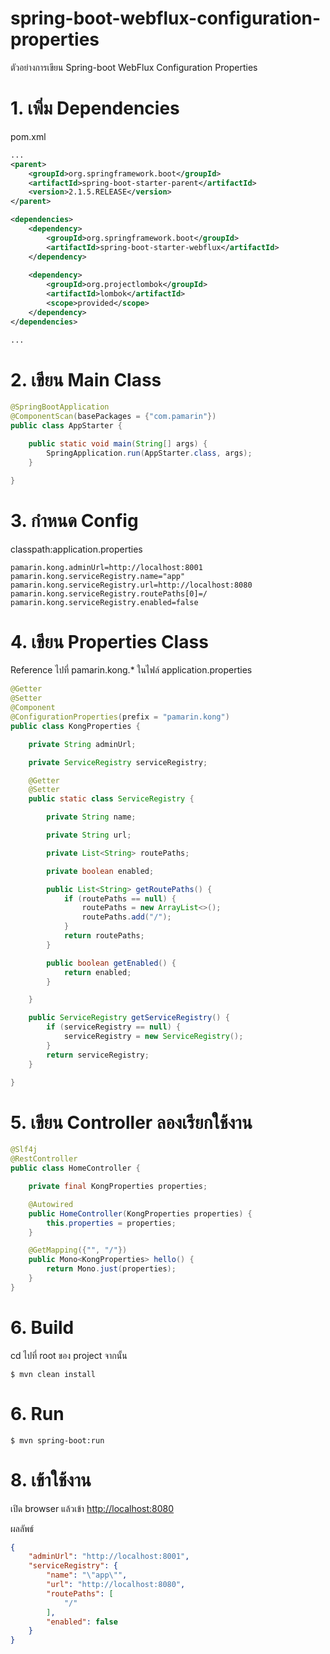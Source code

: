 # spring-boot-webflux-configuration-properties
ตัวอย่างการเขียน Spring-boot WebFlux Configuration Properties

# 1. เพิ่ม Dependencies

pom.xml 
``` xml
...
<parent>
    <groupId>org.springframework.boot</groupId>
    <artifactId>spring-boot-starter-parent</artifactId>
    <version>2.1.5.RELEASE</version>
</parent>

<dependencies>
    <dependency>
        <groupId>org.springframework.boot</groupId>
        <artifactId>spring-boot-starter-webflux</artifactId>
    </dependency>
    
    <dependency>
        <groupId>org.projectlombok</groupId>
        <artifactId>lombok</artifactId>
        <scope>provided</scope>
    </dependency>
</dependencies>

...
```

# 2. เขียน Main Class 

``` java
@SpringBootApplication
@ComponentScan(basePackages = {"com.pamarin"}) 
public class AppStarter {

    public static void main(String[] args) {
        SpringApplication.run(AppStarter.class, args);
    }

}
```

# 3. กำหนด Config 
classpath:application.properties 
``` properties
pamarin.kong.adminUrl=http://localhost:8001
pamarin.kong.serviceRegistry.name="app"
pamarin.kong.serviceRegistry.url=http://localhost:8080
pamarin.kong.serviceRegistry.routePaths[0]=/
pamarin.kong.serviceRegistry.enabled=false
```

# 4. เขียน Properties Class  
Reference ไปที่ pamarin.kong.* ในไฟล์ application.properties 
```java
@Getter
@Setter
@Component
@ConfigurationProperties(prefix = "pamarin.kong")
public class KongProperties {

    private String adminUrl;

    private ServiceRegistry serviceRegistry;

    @Getter
    @Setter
    public static class ServiceRegistry {

        private String name;

        private String url;

        private List<String> routePaths;

        private boolean enabled;

        public List<String> getRoutePaths() {
            if (routePaths == null) {
                routePaths = new ArrayList<>();
                routePaths.add("/");
            }
            return routePaths;
        }

        public boolean getEnabled() {
            return enabled;
        }

    }

    public ServiceRegistry getServiceRegistry() {
        if (serviceRegistry == null) {
            serviceRegistry = new ServiceRegistry();
        }
        return serviceRegistry;
    }

}
```

# 5. เขียน Controller ลองเรียกใช้งาน
```java
@Slf4j
@RestController
public class HomeController {

    private final KongProperties properties;

    @Autowired
    public HomeController(KongProperties properties) {
        this.properties = properties;
    }

    @GetMapping({"", "/"})
    public Mono<KongProperties> hello() {
        return Mono.just(properties);
    }
}

```

# 6. Build
cd ไปที่ root ของ project จากนั้น  
``` shell 
$ mvn clean install
```

# 6. Run 
``` shell 
$ mvn spring-boot:run
```

# 8. เข้าใช้งาน

เปิด browser แล้วเข้า [http://localhost:8080](http://localhost:8080)  
  
ผลลัพธ์
```json
{
    "adminUrl": "http://localhost:8001",
    "serviceRegistry": {
        "name": "\"app\"",
        "url": "http://localhost:8080",
        "routePaths": [
            "/"
        ],
        "enabled": false
    }
}
```
